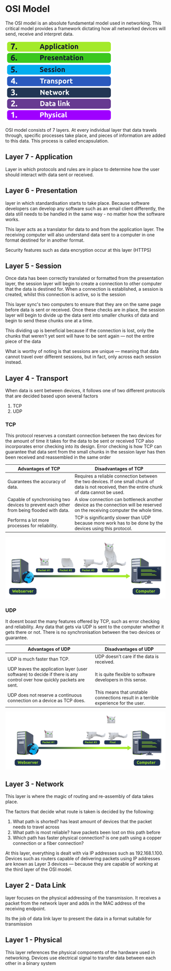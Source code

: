 OSI Model
========================

The OSI model is an absolute fundamental model used in networking. This critical model provides a framework dictating how all networked devices will send, receive and interpret data.

![OSI-Model-Layers](../../media/qownnotes-media-rEwakv.png)

OSI model consists of 7 layers. At every individual layer that data travels through, specific processes take place, and pieces of information are added to this data. This process is called encapsulation.

## Layer 7 - Application 
Layer in which protocols and rules are in place to determine how the user should interact with data sent or received.

## Layer 6 - Presentation
layer in which standardisation starts to take place. Because software developers can develop any software such as an email client differently, the data still needs to be handled in the same way - no matter how the software works.

This layer acts as a translator for data to and from the application layer. The receiving computer will also understand data sent to a computer in one format destined for in another format.

Security features such as data encryption occur at this layer (HTTPS)

## Layer 5 - Session
Once data has been correctly translated or formatted from the presentation layer, the session layer will begin to create a connection to other computer that the data is destined for.
When a connection is established, a session is created, whilst this connection is active, so is the session

This layer sync's two computers to ensure that they are on the same page before data is sent or received. 
Once these checks are in place, the session layer will begin to divide up the data sent into smaller chunks of data and begin to send these chunks one at a time.

This dividing up is beneficial because if the connection is lost, only the chunks that weren't yet sent will have to be sent again — not the entire piece of the data

What is worthy of noting is that sessions are unique — meaning that data cannot travel over different sessions, but in fact, only across each session instead.

## Layer 4 - Transport
When data is sent between devices, it follows one of two different protocols that are decided based upon several factors
1. TCP
2. UDP


### TCP
This protocol reserves a constant connection between the two devices for the amount of time it takes for the data to be sent or received
TCP also incorporates error checking into its design. Error checking is how TCP can guarantee that data sent from the small chunks in the session layer has then been received and reassembled in the same order

|Advantages of TCP  | Disadvantages of TCP |
| - | - |
| Guarantees the accuracy of data. | Requires a reliable connection between the two devices. If one small chunk of data is not received, then the entire chunk of data cannot be used. |
| Capable of synchronising two devices to prevent each other from being flooded with data. | A slow connection can bottleneck another device as the connection will be reserved on the receiving computer the whole time. |
| Performs a lot more processes for reliability. | TCP is significantly slower than UDP because more work has to be done by the devices using this protocol. |

![Analogy of TCP connection](../../media/qownnotes-media-TXqPmy.png)


### UDP
It doesnt boast the many features offered by TCP, such as error checking and reliability.
Any data that gets via UDP is sent to the computer whether it gets there or not. There is no synchronisation between the two devices or guarantee.

| Advantages of UDP	| Disadvantages of UDP |
| - | - |
|UDP is much faster than TCP. | UDP doesn't care if the data is received. |
| UDP leaves the application layer (user software) to decide if there is any control over how quickly packets are sent. | It is quite flexible to software developers in this sense. |
| UDP does not reserve a continuous connection on a device as TCP does. | This means that unstable connections result in a terrible experience for the user. |

![Analogy of UDP connection](../../media/qownnotes-media-viRBue.png)


## Layer 3 - Network
This layer is where the magic of routing and re-assembly of data takes place.

The factors that decide what route is taken is decided by the following:
1. What path is shorted? has least amount of devices that the packet needs to travel across
2. What path is most reliable? have packets been lost on this path before
3. Which path has faster physical connection? is one path using a copper connection or a fiber connection?

At this layer, everything is dealt with via IP addresses such as 192.168.1.100. Devices such as routers capable of delivering packets using IP addresses are known as Layer 3 devices — because they are capable of working at the third layer of the OSI model.


## Layer 2 - Data Link
layer focuses on the physical addressing of the transmission. It receives a packet from the network layer and adds in the MAC address of the receiving endpoint.

Its the job of data link layer to present the data in a format suitable for transmission

## Layer 1 - Physical
This layer references the physical components of the hardware used in networking. Devices use electrical signal to transfer data between each other in a binary system
